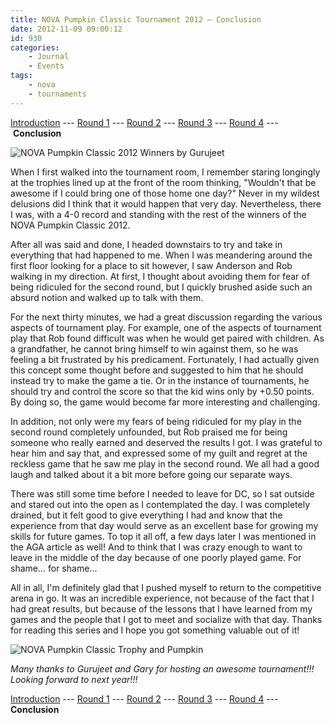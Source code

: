 ```yaml
---
title: NOVA Pumpkin Classic Tournament 2012 — Conclusion
date: 2012-11-09 09:00:12
id: 930
categories:
	- Journal
	- Events
tags:
	- nova
	- tournaments
---
```


[Introduction](http://www.bengozen.com/nova-pumpkin-class-2012-intro/ "NOVA Pumpkin Classic Tournament 2012 — Introduction") --- [Round 1](http://www.bengozen.com/nova-pumpkin-classic-tournament-2012-round-1/ "NOVA Pumpkin Classic Tournament 2012 — Round 1") --- [Round 2](http://www.bengozen.com/nova-pumpkin-classic-tournament-2012-round-2/ "NOVA Pumpkin Classic Tournament 2012 — Round 2") --- [Round 3](http://www.bengozen.com/nova-pumpkin-classic-tournament-2012-round-3/ "NOVA Pumpkin Classic Tournament 2012 — Round 3") --- [Round 4](http://www.bengozen.com/nova-pumpkin-classic-tournament-2012-round-4/ "NOVA Pumpkin Classic Tournament 2012 — Round 4") --- **Conclusion**

![NOVA Pumpkin Classic 2012 Winners by Gurujeet](/images/2012/11/2012.10.29_PumpkinSmall.jpg "NOVA Pumpkin Classic 2012 Winners")

When I first walked into the tournament room, I remember staring longingly at the trophies lined up at the front of the room thinking, "Wouldn't that be awesome if I could bring one of those home one day?" Never in my wildest delusions did I think that it would happen that very day. Nevertheless, there I was, with a 4-0 record and standing with the rest of the winners of the NOVA Pumpkin Classic 2012.

<!--more-->

After all was said and done, I headed downstairs to try and take in everything that had happened to me. When I was meandering around the first floor looking for a place to sit however, I saw Anderson and Rob walking in my direction. At first, I thought about avoiding them for fear of being ridiculed for the second round, but I quickly brushed aside such an absurd notion and walked up to talk with them.

For the next thirty minutes, we had a great discussion regarding the various aspects of tournament play. For example, one of the aspects of tournament play that Rob found difficult was when he would get paired with children. As a grandfather, he cannot bring himself to win against them, so he was feeling a bit frustrated by his predicament. Fortunately, I had actually given this concept some thought before and suggested to him that he should instead try to make the game a tie. Or in the instance of tournaments, he should try and control the score so that the kid wins only by +0.50 points. By doing so, the game would become far more interesting and challenging.

In addition, not only were my fears of being ridiculed for my play in the second round completely unfounded, but Rob praised me for being someone who really earned and deserved the results I got. I was grateful to hear him and say that, and expressed some of my guilt and regret at the reckless game that he saw me play in the second round. We all had a good laugh and talked about it a bit more before going our separate ways.

There was still some time before I needed to leave for DC, so I sat outside and stared out into the open as I contemplated the day. I was completely drained, but it felt good to give everything I had and know that the experience from that day would serve as an excellent base for growing my skills for future games. To top it all off, a few days later I was mentioned in the AGA article as well! And to think that I was crazy enough to want to leave in the middle of the day because of one poorly played game. For shame... for shame...

All in all, I'm definitely glad that I pushed myself to return to the competitive arena in go. It was an incredible experience, not because of the fact that I had great results, but because of the lessons that I have learned from my games and the people that I got to meet and socialize with that day. Thanks for reading this series and I hope you got something valuable out of it!

![NOVA Pumpkin Classic Trophy and Pumpkin](/images/2012/11/nova-pc-2012-prize.jpg "NOVA Pumpkin Classic Prize 2012")

_Many thanks to Gurujeet and Gary for hosting an awesome tournament!!! Looking forward to next year!!!_

[Introduction](http://www.bengozen.com/nova-pumpkin-class-2012-intro/ "NOVA Pumpkin Classic Tournament 2012 — Introduction") --- [Round 1](http://www.bengozen.com/nova-pumpkin-classic-tournament-2012-round-1/ "NOVA Pumpkin Classic Tournament 2012 — Round 1") --- [Round 2](http://www.bengozen.com/nova-pumpkin-classic-tournament-2012-round-2/ "NOVA Pumpkin Classic Tournament 2012 — Round 2") --- [Round 3](http://www.bengozen.com/nova-pumpkin-classic-tournament-2012-round-3/ "NOVA Pumpkin Classic Tournament 2012 — Round 3") --- [Round 4](http://www.bengozen.com/nova-pumpkin-classic-tournament-2012-round-4/ "NOVA Pumpkin Classic Tournament 2012 — Round 4") --- **Conclusion**